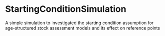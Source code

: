 # StartingConditionSimulation
A simple simulation to investigated the starting condition assumption for age-structured stock assessment models and its effect on reference points
